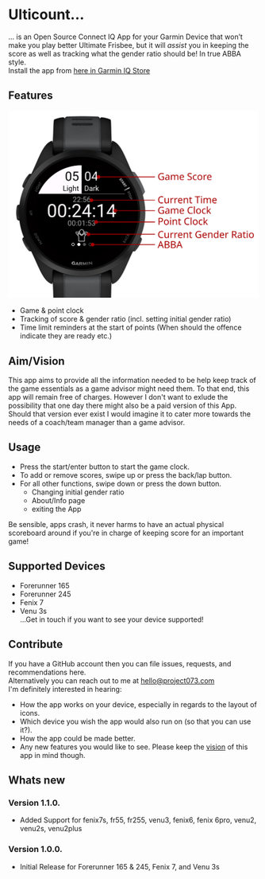 # Ulticount...
... is an Open Source Connect IQ App for your Garmin Device that won’t make you play better Ultimate Frisbee, but it will _assist_ you in keeping the score as well as tracking what the gender ratio should be! In true ABBA style.  
Install the app from [here in Garmin IQ Store](https://apps.garmin.com/apps/c9a21d52-470b-422e-9566-a70e8c52384d)

## Features
<img src="https://github.com/K4pes/ultiCount/blob/main/ScreenCaptures/Screenshot_fr165_gameplay_annotated_125DPI.png" width="600" />  
  
- Game & point clock
- Tracking of score & gender ratio (incl. setting initial gender ratio)
- Time limit reminders at the start of points (When should the offence indicate they are ready etc.)

## Aim/Vision
This app aims to provide all the information needed to be help keep track of the game essentials as a game advisor might need them. To that end, this app will remain free of charges. However I don't want to exlude the possibility that one day there might also be a paid version of this App. Should that version ever exist I would imagine it to cater more towards the needs of a coach/team manager than a game advisor.

## Usage
- Press the start/enter button to start the game clock.
- To add or remove scores, swipe up or press the back/lap button.
- For all other functions, swipe down or press the down button.
    - Changing initial gender ratio
    - About/Info page
    - exiting the App
  
Be sensible, apps crash, it never harms to have an actual physical scoreboard around if you're in charge of keeping score for an important game! 
 
## Supported Devices
- Forerunner 165
- Forerunner 245
- Fenix 7
- Venu 3s  
...Get in touch if you want to see your device supported!
  
## Contribute
If you have a GitHub account then you can file issues, requests, and recommendations here.  
Alternatively you can reach out to me at hello@project073.com  
I'm definitely interested in hearing:
- How the app works on your device, especially in regards to the layout of icons.
- Which device you wish the app would also run on (so that you can use it?).
- How the app could be made better.
- Any new features you would like to see. Please keep the [vision](#aimvision) of this app in mind though.
  


## Whats new
### Version 1.1.0.
- Added Support for fenix7s, fr55, fr255, venu3, fenix6, fenix 6pro, venu2, venu2s, venu2plus
### Version 1.0.0.
- Initial Release for Forerunner 165 & 245, Fenix 7, and Venu 3s

